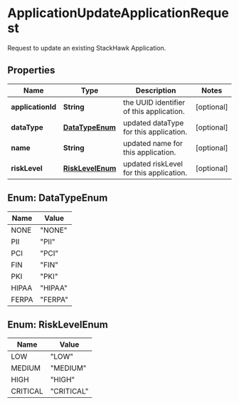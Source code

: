 

# ApplicationUpdateApplicationRequest

Request to update an existing StackHawk Application.

## Properties

Name | Type | Description | Notes
------------ | ------------- | ------------- | -------------
**applicationId** | **String** | the UUID identifier of this application. |  [optional]
**dataType** | [**DataTypeEnum**](#DataTypeEnum) | updated dataType for this application. |  [optional]
**name** | **String** | updated name for this application. |  [optional]
**riskLevel** | [**RiskLevelEnum**](#RiskLevelEnum) | updated riskLevel for this application. |  [optional]



## Enum: DataTypeEnum

Name | Value
---- | -----
NONE | &quot;NONE&quot;
PII | &quot;PII&quot;
PCI | &quot;PCI&quot;
FIN | &quot;FIN&quot;
PKI | &quot;PKI&quot;
HIPAA | &quot;HIPAA&quot;
FERPA | &quot;FERPA&quot;



## Enum: RiskLevelEnum

Name | Value
---- | -----
LOW | &quot;LOW&quot;
MEDIUM | &quot;MEDIUM&quot;
HIGH | &quot;HIGH&quot;
CRITICAL | &quot;CRITICAL&quot;



